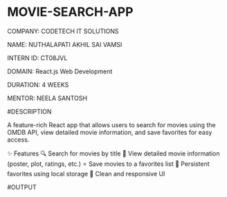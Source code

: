 # MOVIE-SEARCH-APP

COMPANY: CODETECH IT SOLUTIONS

NAME: NUTHALAPATI AKHIL SAI VAMSI

INTERN ID: CT08JVL

DOMAIN: React.js Web Development

DURATION: 4 WEEKS

MENTOR: NEELA SANTOSH

#DESCRIPTION

A feature-rich React app that allows users to search for movies using the OMDB API, view detailed movie information, and save favorites for easy access.

✨ Features
🔍 Search for movies by title
📄 View detailed movie information (poster, plot, ratings, etc.)
⭐ Save movies to a favorites list
💾 Persistent favorites using local storage
🎨 Clean and responsive UI

#OUTPUT

